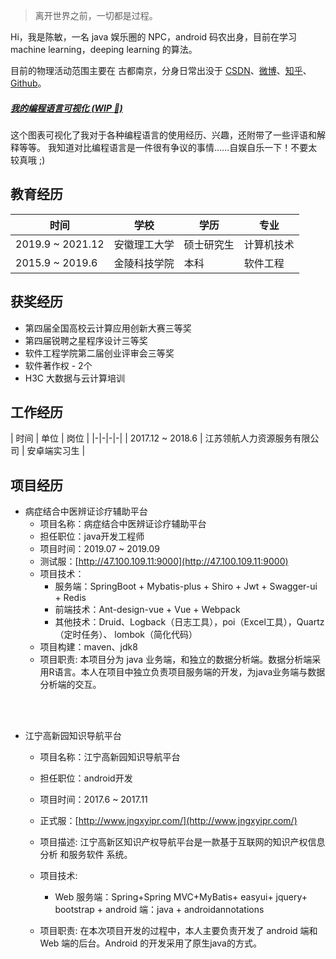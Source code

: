 > 离开世界之前，一切都是过程。

Hi，我是陈敏，一名 java 娱乐圈的 NPC，android 码农出身，目前在学习 machine learning，deeping learning 的算法。

目前的物理活动范围主要在 古都南京，分身日常出没于 [CSDN](https://blog.csdn.net/pentiumCM)、[微博](https://weibo.com/pentiumCM)、[知乎]()、[Github](https://github.com/pentiumCM)。



##### [我的编程语言可视化 (WIP 🚧)]()

这个图表可视化了我对于各种编程语言的使用经历、兴趣，还附带了一些评语和解释等等。 我知道对比编程语言是一件很有争议的事情……自娱自乐一下！不要太较真哦 ;)



## 教育经历

| 时间 | 学校 | 学历 | 专业 |
|-|-|-|-|
| 2019.9 ~ 2021.12| 安徽理工大学 | 硕士研究生 |计算机技术|
| 2015.9 ~ 2019.6 | 金陵科技学院| 本科 | 软件工程 |


## 获奖经历
+ 第四届全国高校云计算应用创新大赛三等奖
+ 第四届锐聘之星程序设计三等奖
+ 软件工程学院第二届创业评审会三等奖
+ 软件著作权 - 2个 
+ H3C 大数据与云计算培训 

## 工作经历

| 时间 | 单位 | 岗位 |
|-|-|-|-|
| 2017.12 ~ 2018.6 | 江苏领航人力资源服务有限公司 | 安卓端实习生 |

## 项目经历
+ 病症结合中医辨证诊疗辅助平台
  + 项目名称：病症结合中医辨证诊疗辅助平台  
  + 担任职位：java开发工程师  
  + 项目时间：2019.07 ~ 2019.09
  + 测试服：[http://47.100.109.11:9000](http://47.100.109.11:9000)
  + 项目技术：
    + 服务端：SpringBoot + Mybatis-plus + Shiro + Jwt + Swagger-ui + Redis                      
    + 前端技术：Ant-design-vue + Vue + Webpack  
    + 其他技术：Druid、Logback（日志工具），poi（Excel工具），Quartz（定时任务）、  lombok（简化代码） 
   + 项目构建：maven、jdk8 
   + 项目职责: 本项目分为 java 业务端，和独立的数据分析端。数据分析端采用R语言。本人在项目中独立负责项目服务端的开发，为java业务端与数据分析端的交互。 
<br>
<br>


+ 江宁高新园知识导航平台
  + 项目名称：江宁高新园知识导航平台   
  + 担任职位：android开发  
  + 项目时间：2017.6 ~ 2017.11 
  + 正式服：[http://www.jngxyipr.com/](http://www.jngxyipr.com/) 
  + 项目描述: 江宁高新区知识产权导航平台是一款基于互联网的知识产权信息分析 和服务软件 系统。 

  + 项目技术:     
    + Web 服务端：Spring+Spring MVC+MyBatis+ easyui+ jquery+ bootstrap                                                         + android 端：java + androidannotations 
  + 项目职责:  在本次项目开发的过程中，本人主要负责开发了 android 端和 Web 端的后台。Android 的开发采用了原生java的方式。


